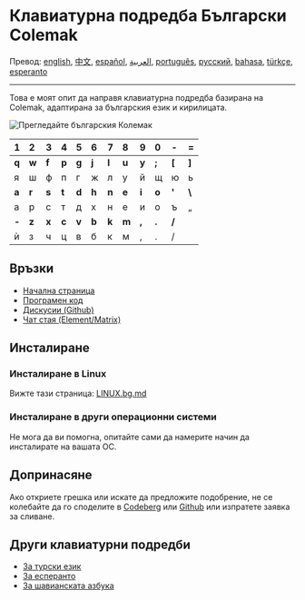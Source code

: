 # Клавиатурна подредба Български Colemak

Превод: [english](README.md), [中文](README.zh-CN.md), [español](README.es.md), [العربية](README.ar.md), [português](README.pt.md), [русский](README.ru.md), [bahasa](README.id.md), [türkçe](README.tr.md), [esperanto](README.eo.md)

---

Това е моят опит да направя клавиатурна подредба базирана на Colemak, адаптирана за българския език и кирилицата.

![Прегледайте българския Колемак](./media/preview.png)

|  1  |  2  |  3  |  4  |  5  |  6  |  7  |  8  |  9  |  0  |  -   |  =   |
| :-  | :-  | :-  | :-  | :-  | :-  | :-  | :-  | :-  | :-  | :-   | :-   |
|**q**|**w**|**f**|**p**|**g**|**j**|**l**|**u**|**y**|**;**|**\[**|**\]**|
|  я  |  ш  |  ф  |  п  |  г  |  ж  |  л  |  у  |  й  |  щ  |  ю  |  ь   |
|**a**|**r**|**s**|**t**|**d**|**h**|**n**|**e**|**i**|**o**|**'** |**\\**|
|  а  |  р  |  с  |  т  |  д  |  х  |  н  |  е  |  и  |  о  |  ъ  |  „   |
|**-**|**z**|**x**|**c**|**v**|**b**|**k**|**m**|**,**|**.**|**/** |      |
|  ѝ  |  з  |  ч  |  ц  |  в  |  б  |  к  |  м  |  ,  |  .  |  /  |      |

## Връзки

* [Начална страница](https://salif.github.io/colemak-bg/)
* [Програмен код](https://codeberg.org/salif/colemak-bg)
* [Дискусии (Github)](https://github.com/salif/colemak-bg/discussions)
* [Чат стая (Element/Matrix)](https://matrix.to/#/#salif-colemak:mozilla.org)

## Инсталиране

### Инсталиране в Linux

Вижте тази страница: [LINUX.bg.md](./LINUX.bg.md)

### Инсталиране в други операционни системи

Не мога да ви помогна, опитайте сами да намерите начин да инсталирате на вашата ОС.

## Допринасяне

Ако откриете грешка или искате да предложите подобрение, не се колебайте да го споделите в [Codeberg] или [Github] или изпратете заявка за сливане.

[Github]: https://github.com/salif/colemak-bg/discussions
[Codeberg]: https://codeberg.org/salif/colemak-bg/issues

## Други клавиатурни подредби

* [За турски език](https://salif.github.io/colemak-tr/)
* [За есперанто](https://salif.github.io/colemak-eo/)
* [За шавианската азбука](https://salif.github.io/shaw-eo/)
